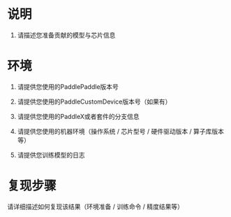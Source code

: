 # 说明

1. 请描述您准备贡献的模型与芯片信息

# 环境

1. 请提供您使用的PaddlePaddle版本号

2. 请提供您使用的PaddleCustomDevice版本号（如果有）

3. 请提供您使用的PaddleX或者套件的分支信息

4. 请提供您使用的机器环境（操作系统 / 芯片型号 / 硬件驱动版本 / 算子库版本等）

5. 请提供您训练模型的日志

# 复现步骤

请详细描述如何复现该结果（环境准备 / 训练命令 / 精度结果等）
